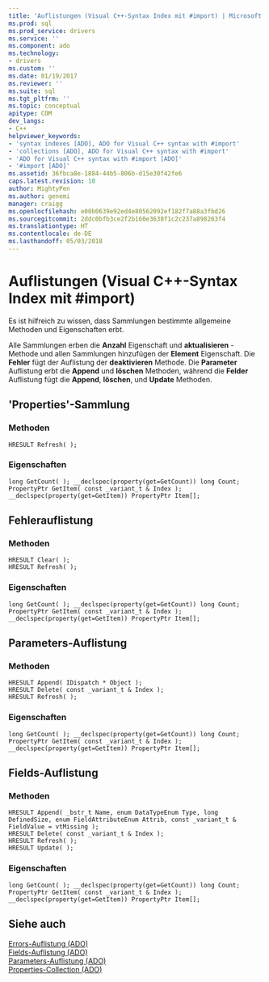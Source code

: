 ```yaml
---
title: 'Auflistungen (Visual C++-Syntax Index mit #import) | Microsoft Docs'
ms.prod: sql
ms.prod_service: drivers
ms.service: ''
ms.component: ado
ms.technology:
- drivers
ms.custom: ''
ms.date: 01/19/2017
ms.reviewer: ''
ms.suite: sql
ms.tgt_pltfrm: ''
ms.topic: conceptual
apitype: COM
dev_langs:
- C++
helpviewer_keywords:
- 'syntax indexes [ADO], ADO for Visual C++ syntax with #import'
- 'collections [ADO], ADO for Visual C++ syntax with #import'
- 'ADO for Visual C++ syntax with #import [ADO]'
- '#import [ADO]'
ms.assetid: 36fbca8e-1884-44b5-806b-d15e30f42fe6
caps.latest.revision: 10
author: MightyPen
ms.author: genemi
manager: craigg
ms.openlocfilehash: e00b0639e92ed4e80562092ef182f7a88a3fbd26
ms.sourcegitcommit: 2ddc0bfb3ce2f2b160e3638f1c2c237a898263f4
ms.translationtype: HT
ms.contentlocale: de-DE
ms.lasthandoff: 05/03/2018
---
```

# <a name="collections-visual-c-syntax-index-with-import"></a>Auflistungen (Visual C++-Syntax Index mit #import)
Es ist hilfreich zu wissen, dass Sammlungen bestimmte allgemeine Methoden und Eigenschaften erbt.  
  
 Alle Sammlungen erben die **Anzahl** Eigenschaft und **aktualisieren** -Methode und allen Sammlungen hinzufügen der **Element** Eigenschaft. Die **Fehler** fügt der Auflistung der **deaktivieren** Methode. Die **Parameter** Auflistung erbt die **Append** und **löschen** Methoden, während die **Felder** Auflistung fügt die **Append**, **löschen**, und **Update** Methoden.  
  
## <a name="properties-collection"></a>'Properties'-Sammlung  
  
### <a name="methods"></a>Methoden  
  
```  
HRESULT Refresh( );  
```  
  
### <a name="properties"></a>Eigenschaften  
  
```  
long GetCount( ); __declspec(property(get=GetCount)) long Count;  
PropertyPtr GetItem( const _variant_t & Index ); __declspec(property(get=GetItem)) PropertyPtr Item[];  
```  
  
## <a name="errors-collection"></a>Fehlerauflistung  
  
### <a name="methods"></a>Methoden  
  
```  
HRESULT Clear( );  
HRESULT Refresh( );  
```  
  
### <a name="properties"></a>Eigenschaften  
  
```  
long GetCount( ); __declspec(property(get=GetCount)) long Count;  
PropertyPtr GetItem( const _variant_t & Index ); __declspec(property(get=GetItem)) PropertyPtr Item[];  
```  
  
## <a name="parameters-collection"></a>Parameters-Auflistung  
  
### <a name="methods"></a>Methoden  
  
```  
HRESULT Append( IDispatch * Object );  
HRESULT Delete( const _variant_t & Index );  
HRESULT Refresh( );  
```  
  
### <a name="properties"></a>Eigenschaften  
  
```  
long GetCount( ); __declspec(property(get=GetCount)) long Count;  
PropertyPtr GetItem( const _variant_t & Index ); __declspec(property(get=GetItem)) PropertyPtr Item[];  
```  
  
## <a name="fields-collection"></a>Fields-Auflistung  
  
### <a name="methods"></a>Methoden  
  
```  
HRESULT Append( _bstr_t Name, enum DataTypeEnum Type, long DefinedSize, enum FieldAttributeEnum Attrib, const _variant_t & FieldValue = vtMissing );  
HRESULT Delete( const _variant_t & Index );  
HRESULT Refresh( );  
HRESULT Update( );  
```  
  
### <a name="properties"></a>Eigenschaften  
  
```  
long GetCount( ); __declspec(property(get=GetCount)) long Count;  
PropertyPtr GetItem( const _variant_t & Index ); __declspec(property(get=GetItem)) PropertyPtr Item[];  
```  
  
## <a name="see-also"></a>Siehe auch  
 [Errors-Auflistung (ADO)](../../../ado/reference/ado-api/errors-collection-ado.md)   
 [Fields-Auflistung (ADO)](../../../ado/reference/ado-api/fields-collection-ado.md)   
 [Parameters-Auflistung (ADO)](../../../ado/reference/ado-api/parameters-collection-ado.md)   
 [Properties-Collection (ADO)](../../../ado/reference/ado-api/properties-collection-ado.md)
